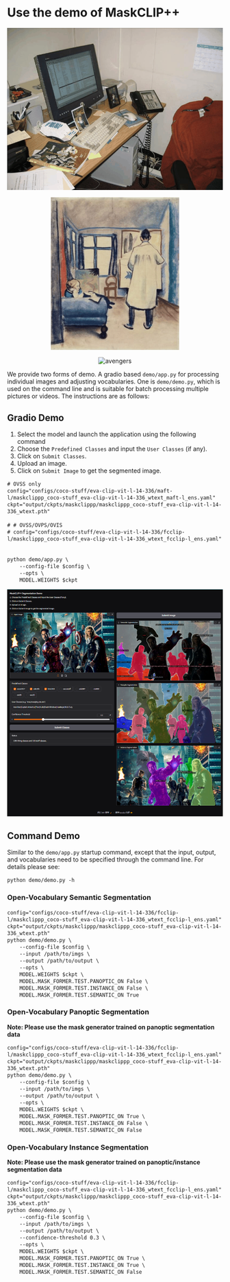 # Use the demo of MaskCLIP++

<!-- ![](../assets/image1.gif)
![](../assets/image2.gif)
![](../assets/avengers.gif) -->

<p align="center">
  <img src="../assets/image1.gif" alt="image1" width="600"/>
</p>
<p align="center">
  <img src="../assets/image2.gif" alt="image2" width="300"/>
</p>
<p align="center">
  <img src="../assets/avengers.gif" alt="avengers" width="600"/>
</p>


We provide two forms of demo. A gradio based `demo/app.py` for processing individual images and adjusting vocabularies. One is `demo/demo.py`, which is used on the command line and is suitable for batch processing multiple pictures or videos. The instructions are as follows:


## Gradio Demo

1. Select the model and launch the application using the following command
2. Choose the `Predefined Classes` and input the `User Classes` (if any).
3. Click on `Submit Classes`.
4. Upload an image.
5. Click on `Submit Image` to get the segmented image.

```shell
# OVSS only
config="configs/coco-stuff/eva-clip-vit-l-14-336/maft-l/maskclippp_coco-stuff_eva-clip-vit-l-14-336_wtext_maft-l_ens.yaml"
ckpt="output/ckpts/maskclippp/maskclippp_coco-stuff_eva-clip-vit-l-14-336_wtext.pth"

# # OVSS/OVPS/OVIS
# config="configs/coco-stuff/eva-clip-vit-l-14-336/fcclip-l/maskclippp_coco-stuff_eva-clip-vit-l-14-336_wtext_fcclip-l_ens.yaml"


python demo/app.py \
    --config-file $config \
    --opts \
    MODEL.WEIGHTS $ckpt
```

<p align="center">
  <img src="../assets/app.png" alt="app" width="600"/>
</p>



## Command Demo

Similar to the `demo/app.py` startup command, except that the input, output, and vocabularies need to be specified through the command line. For details please see:
```
python demo/demo.py -h
```

### Open-Vocabulary Semantic Segmentation

```shell
config="configs/coco-stuff/eva-clip-vit-l-14-336/fcclip-l/maskclippp_coco-stuff_eva-clip-vit-l-14-336_wtext_fcclip-l_ens.yaml"
ckpt="output/ckpts/maskclippp/maskclippp_coco-stuff_eva-clip-vit-l-14-336_wtext.pth"
python demo/demo.py \
    --config-file $config \
    --input /path/to/imgs \
    --output /path/to/output \
    --opts \
    MODEL.WEIGHTS $ckpt \
    MODEL.MASK_FORMER.TEST.PANOPTIC_ON False \
    MODEL.MASK_FORMER.TEST.INSTANCE_ON False \
    MODEL.MASK_FORMER.TEST.SEMANTIC_ON True
```

### Open-Vocabulary Panoptic Segmentation

**Note: Please use the mask generator trained on panoptic segmentation data**

```shell
config="configs/coco-stuff/eva-clip-vit-l-14-336/fcclip-l/maskclippp_coco-stuff_eva-clip-vit-l-14-336_wtext_fcclip-l_ens.yaml"
ckpt="output/ckpts/maskclippp/maskclippp_coco-stuff_eva-clip-vit-l-14-336_wtext.pth"
python demo/demo.py \
    --config-file $config \
    --input /path/to/imgs \
    --output /path/to/output \
    --opts \
    MODEL.WEIGHTS $ckpt \
    MODEL.MASK_FORMER.TEST.PANOPTIC_ON True \
    MODEL.MASK_FORMER.TEST.INSTANCE_ON False \
    MODEL.MASK_FORMER.TEST.SEMANTIC_ON False
```

### Open-Vocabulary Instance Segmentation

**Note: Please use the mask generator trained on panoptic/instance segmentation data**

```shell
config="configs/coco-stuff/eva-clip-vit-l-14-336/fcclip-l/maskclippp_coco-stuff_eva-clip-vit-l-14-336_wtext_fcclip-l_ens.yaml"
ckpt="output/ckpts/maskclippp/maskclippp_coco-stuff_eva-clip-vit-l-14-336_wtext.pth"
python demo/demo.py \
    --config-file $config \
    --input /path/to/imgs \
    --output /path/to/output \
    --confidence-threshold 0.3 \
    --opts \
    MODEL.WEIGHTS $ckpt \
    MODEL.MASK_FORMER.TEST.PANOPTIC_ON True \
    MODEL.MASK_FORMER.TEST.INSTANCE_ON True \
    MODEL.MASK_FORMER.TEST.SEMANTIC_ON False
```